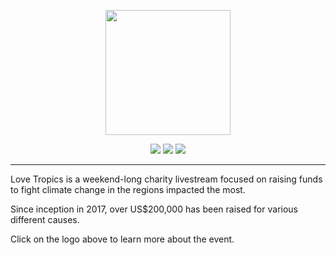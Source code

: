 <p align="center">
  <a href="https://lovetropics.org/">
  <img src="https://static.lovetropics.org/21/logo.png" height="200px">
  </a>
</p>

<p align="center">
  <a href="https://discord.gg/DbzMR8J" alt="Love Tropics Discord"><img src="https://img.shields.io/badge/Discord-5865F2?style=flat-square&logo=Discord&logoColor=white" /></a>
  <a href="https://twitter.com/WeLoveTropics" alt="Love Tropics Twitter"><img src="https://img.shields.io/badge/Twitter-1DA1F2?style=flat-square&logo=Twitter&logoColor=white" /></a>
  <a href="https://twitch.tv/LoveTropics" alt="Love Tropics Twitch"><img src="https://img.shields.io/badge/Twitch-6441A5?style=flat-square&logo=Twitch&logoColor=white" /></a>
</p>
<hr />

Love Tropics is a weekend-long charity livestream focused on raising funds to fight climate change in the regions impacted the most.

Since inception in 2017, over US$200,000 has been raised for various different causes.

Click on the logo above to learn more about the event.
